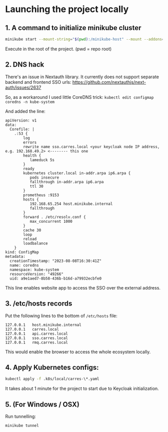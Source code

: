 # Launching the project locally


## 1. A command to initialize minikube cluster

```bash
minikube start --mount-string="$(pwd):/minikube-host" --mount --addons=ingress,coredns
```

Execute in the root of the project. (pwd = repo root)

## 2. DNS hack

There's an issue in Nextauth library. It currently does not support separate backend and frontend SSO urls:
https://github.com/nextauthjs/next-auth/issues/2637

So, as a workaround I used little CoreDNS trick:
`kubectl edit configmap coredns -n kube-system`

And added the line:

```CoreDNS
apiVersion: v1
data:
  Corefile: |
    .:53 {
        log
        errors
        rewrite name sso.carres.local <your keycloak node IP address, e.g. 192.168.49.2> <-------- this one
        health {
           lameduck 5s
        }
        ready
        kubernetes cluster.local in-addr.arpa ip6.arpa {
           pods insecure
           fallthrough in-addr.arpa ip6.arpa
           ttl 30
        }
        prometheus :9153
        hosts {
           192.168.65.254 host.minikube.internal
           fallthrough
        }
        forward . /etc/resolv.conf {
           max_concurrent 1000
        }
        cache 30
        loop
        reload
        loadbalance
    }
kind: ConfigMap
metadata:
  creationTimestamp: "2023-08-08T16:30:41Z"
  name: coredns
  namespace: kube-system
  resourceVersion: "49266"
  uid: a9e1aed7-8b58-436b-b16d-a79932ecbfe0
```

This line enables website app to access the SSO over the external address.

## 3. /etc/hosts records

Put the following lines to the bottom of `/etc/hosts` file:

```hosts
127.0.0.1	host.minikube.internal
127.0.0.1	carres.local
127.0.0.1	api.carres.local
127.0.0.1	sso.carres.local
127.0.0.1	rmq.carres.local
```

This would enable the browser to access the whole ecosystem locally.

## 4. Apply Kubernetes configs:

```bash
kubectl apply -f .k8s/local/carres-\*.yaml
```

It takes about 1 minute for the project to start due to Keycloak initialization.


## 5. (For Windows / OSX)

Run tunnelling:

```
minikube tunnel
```